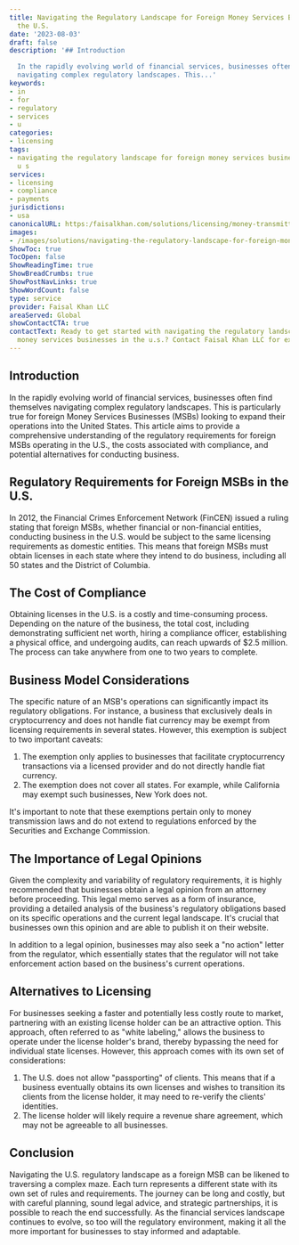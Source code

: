 ```yaml
---
title: Navigating the Regulatory Landscape for Foreign Money Services Businesses in
  the U.S.
date: '2023-08-03'
draft: false
description: '## Introduction

  In the rapidly evolving world of financial services, businesses often find themselves
  navigating complex regulatory landscapes. This...'
keywords:
- in
- for
- regulatory
- services
- u
categories:
- licensing
tags:
- navigating the regulatory landscape for foreign money services businesses in the
  u s
services:
- licensing
- compliance
- payments
jurisdictions:
- usa
canonicalURL: https:/faisalkhan.com/solutions/licensing/money-transmitter-license-mtl/navigating-the-regulatory-landscape-for-foreign-money-services-businesses-in-the-u-s/
images:
- /images/solutions/navigating-the-regulatory-landscape-for-foreign-money-services-businesses-in-the-u-s.webp
ShowToc: true
TocOpen: false
ShowReadingTime: true
ShowBreadCrumbs: true
ShowPostNavLinks: true
ShowWordCount: false
type: service
provider: Faisal Khan LLC
areaServed: Global
showContactCTA: true
contactText: Ready to get started with navigating the regulatory landscape for foreign
  money services businesses in the u.s.? Contact Faisal Khan LLC for expert consultation.
---
```


## Introduction

In the rapidly evolving world of financial services, businesses often find themselves navigating complex regulatory landscapes. This is particularly true for foreign Money Services Businesses (MSBs) looking to expand their operations into the United States. This article aims to provide a comprehensive understanding of the regulatory requirements for foreign MSBs operating in the U.S., the costs associated with compliance, and potential alternatives for conducting business.

## Regulatory Requirements for Foreign MSBs in the U.S.

In 2012, the Financial Crimes Enforcement Network (FinCEN) issued a ruling stating that foreign MSBs, whether financial or non-financial entities, conducting business in the U.S. would be subject to the same licensing requirements as domestic entities. This means that foreign MSBs must obtain licenses in each state where they intend to do business, including all 50 states and the District of Columbia.

## The Cost of Compliance

Obtaining licenses in the U.S. is a costly and time-consuming process. Depending on the nature of the business, the total cost, including demonstrating sufficient net worth, hiring a compliance officer, establishing a physical office, and undergoing audits, can reach upwards of $2.5 million. The process can take anywhere from one to two years to complete.

## Business Model Considerations

The specific nature of an MSB's operations can significantly impact its regulatory obligations. For instance, a business that exclusively deals in cryptocurrency and does not handle fiat currency may be exempt from licensing requirements in several states. However, this exemption is subject to two important caveats:

  1. The exemption only applies to businesses that facilitate cryptocurrency transactions via a licensed provider and do not directly handle fiat currency.
  2. The exemption does not cover all states. For example, while California may exempt such businesses, New York does not.

It's important to note that these exemptions pertain only to money transmission laws and do not extend to regulations enforced by the Securities and Exchange Commission.

## The Importance of Legal Opinions

Given the complexity and variability of regulatory requirements, it is highly recommended that businesses obtain a legal opinion from an attorney before proceeding. This legal memo serves as a form of insurance, providing a detailed analysis of the business's regulatory obligations based on its specific operations and the current legal landscape. It's crucial that businesses own this opinion and are able to publish it on their website.

In addition to a legal opinion, businesses may also seek a "no action" letter from the regulator, which essentially states that the regulator will not take enforcement action based on the business's current operations.

## Alternatives to Licensing

For businesses seeking a faster and potentially less costly route to market, partnering with an existing license holder can be an attractive option. This approach, often referred to as "white labeling," allows the business to operate under the license holder's brand, thereby bypassing the need for individual state licenses. However, this approach comes with its own set of considerations:

  1. The U.S. does not allow "passporting" of clients. This means that if a business eventually obtains its own licenses and wishes to transition its clients from the license holder, it may need to re-verify the clients' identities.
  2. The license holder will likely require a revenue share agreement, which may not be agreeable to all businesses.

## Conclusion

Navigating the U.S. regulatory landscape as a foreign MSB can be likened to traversing a complex maze. Each turn represents a different state with its own set of rules and requirements. The journey can be long and costly, but with careful planning, sound legal advice, and strategic partnerships, it is possible to reach the end successfully. As the financial services landscape continues to evolve, so too will the regulatory environment, making it all the more important for businesses to stay informed and adaptable.